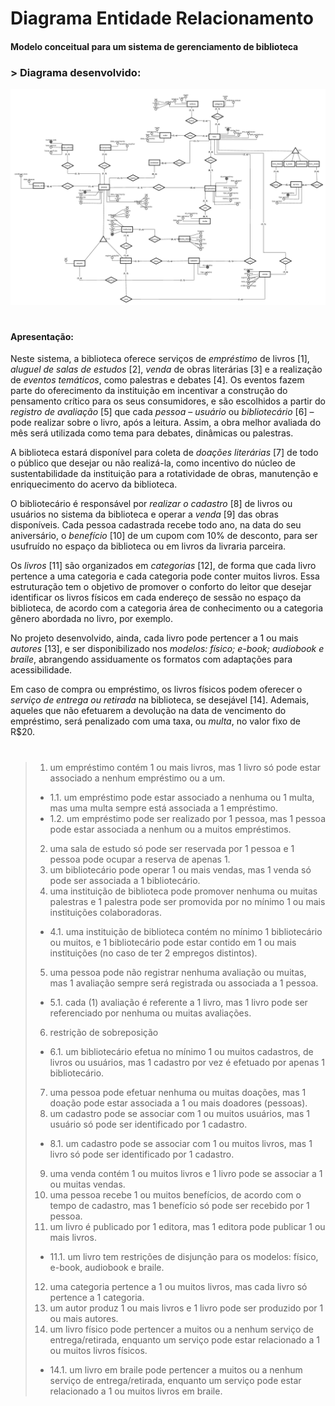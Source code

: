 # **Diagrama Entidade Relacionamento**

#### Modelo conceitual para um sistema de gerenciamento de biblioteca

### > Diagrama desenvolvido:

<img src="diagrama-biblioteca.png"/>

#
#### Apresentação:
Neste sistema, a biblioteca oferece serviços de *empréstimo* de livros [1],  *aluguel de salas de estudos* [2], *venda* de obras literárias [3] e a realização de *eventos temáticos*, como palestras e debates [4]. Os eventos fazem parte do oferecimento da instituição em incentivar a construção do pensamento crítico para os seus consumidores, e são escolhidos a partir do *registro de avaliação* [5] que cada *pessoa* – *usuário* ou *bibliotecário* [6] – pode realizar sobre o livro, após a leitura. Assim, a obra melhor avaliada do mês será utilizada como tema para debates, dinâmicas ou palestras. 

A biblioteca estará disponível para coleta de *doações literárias* [7] de todo o público que desejar ou não realizá-la, como incentivo do núcleo de sustentabilidade da instituição para a rotatividade de obras, manutenção e enriquecimento do acervo da biblioteca.

O bibliotecário é responsável por *realizar o cadastro* [8] de livros ou usuários no sistema da biblioteca e operar a *venda* [9] das obras disponíveis. Cada pessoa cadastrada recebe todo ano, na data do seu aniversário, o *benefício* [10] de um cupom com 10% de desconto, para ser usufruído no espaço da biblioteca ou em livros da livraria parceira.

Os *livros* [11] são organizados em *categorias* [12], de forma que cada livro pertence a uma categoria e cada categoria pode conter muitos livros. Essa estruturação tem o objetivo de promover o conforto do leitor que desejar identificar os livros físicos em cada endereço de sessão no espaço da biblioteca, de acordo com a categoria área de conhecimento ou a categoria gênero abordada no livro, por exemplo. 

No projeto desenvolvido, ainda, cada livro pode pertencer a 1 ou mais *autores* [13], e ser disponibilizado nos *modelos: físico; e-book; audiobook e braile*, abrangendo assiduamente os formatos com adaptações para acessibilidade. 

Em caso de compra ou empréstimo, os livros físicos podem oferecer o *serviço de entrega ou retirada* na biblioteca, se desejável [14]. Ademais, aqueles que não efetuarem a devolução na data de vencimento do empréstimo, será penalizado com uma taxa, ou *multa*, no valor fixo de R$20. 
#

> 1. um empréstimo contém 1 ou mais livros, mas 1 livro só pode estar associado a nenhum empréstimo ou a um.
  > * 1.1. um empréstimo pode estar associado a nenhuma ou 1 multa, mas uma multa sempre está associada a 1 empréstimo.
  > * 1.2. um empréstimo pode ser realizado por 1 pessoa, mas 1 pessoa pode estar associada a nenhum ou a muitos empréstimos.
> 2. uma sala de estudo só pode ser reservada por 1 pessoa e 1 pessoa pode ocupar a reserva de apenas 1.
> 3. um bibliotecário pode operar 1 ou mais vendas, mas 1 venda só pode ser associada a 1 bibliotecário.
> 4. uma instituição de biblioteca pode promover nenhuma ou muitas palestras e 1 palestra pode ser promovida por no mínimo 1 ou mais instituições colaboradoras.
  >  * 4.1. uma instituição de biblioteca contém no mínimo 1 bibliotecário ou muitos, e 1 bibliotecário pode estar contido em 1 ou mais instituições (no caso de ter 2 empregos distintos).
> 5. uma pessoa pode não registrar nenhuma avaliação ou muitas, mas 1 avaliação sempre será registrada ou associada a 1 pessoa.
  >  * 5.1. cada (1) avaliação é referente a 1 livro, mas 1 livro pode ser referenciado por nenhuma ou muitas avaliações.
> 6. restrição de sobreposição
  >  * 6.1. um bibliotecário efetua no mínimo 1 ou muitos cadastros, de livros ou usuários, mas 1 cadastro por vez é efetuado por apenas 1 bibliotecário.
> 7. uma pessoa pode efetuar nenhuma ou muitas doações, mas 1 doação pode estar associada a 1 ou mais doadores (pessoas).
> 8. um cadastro pode se associar com 1 ou muitos usuários, mas 1 usuário só pode ser identificado por 1 cadastro.
  > * 8.1. um cadastro pode se associar com 1 ou muitos livros, mas 1 livro só pode ser identificado por 1 cadastro.
> 9. uma venda contém 1 ou muitos livros e 1 livro pode se associar a 1 ou muitas vendas.
> 10. uma pessoa recebe 1 ou muitos benefícios, de acordo com o tempo de cadastro, mas 1 benefício só pode ser recebido por 1 pessoa.
> 11. um livro é publicado por 1 editora, mas 1 editora pode publicar 1 ou mais livros.
  > * 11.1. um livro tem restrições de disjunção para os modelos: físico, e-book, audiobook e braile.
> 12. uma categoria pertence a 1 ou muitos livros, mas cada livro só pertence a 1 categoria.
> 13. um autor produz 1 ou mais livros e 1 livro pode ser produzido por 1 ou mais autores.
> 14. um livro físico pode pertencer a muitos ou a nenhum serviço de entrega/retirada, enquanto um serviço pode estar relacionado a 1 ou muitos livros físicos.
  > * 14.1. um livro em braile pode pertencer a muitos ou a nenhum serviço de entrega/retirada, enquanto um serviço pode estar relacionado a 1 ou muitos livros em braile.
